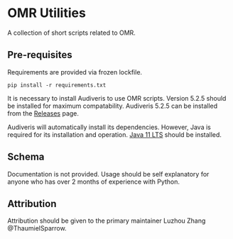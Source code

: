 # OMR Utilities

A collection of short scripts related to OMR.

## Pre-requisites

Requirements are provided via frozen lockfile.

```
pip install -r requirements.txt
```

It is necessary to install Audiveris to use OMR scripts. Version 5.2.5 should be installed for maximum compatability.
Audiveris 5.2.5 can be installed from the [Releases](https://github.com/Audiveris/audiveris/releases/tag/5.2.5) page.

Audiveris will automatically install its dependencies. However, Java is required for its installation and operation. 
[Java 11 LTS](https://www.oracle.com/java/technologies/javase/jdk11-archive-downloads.html) should be installed.

## Schema

Documentation is not provided. Usage should be self explanatory for anyone who has over 2 months of experience with Python.

## Attribution

Attribution should be given to the primary maintainer Luzhou Zhang @ThaumielSparrow.